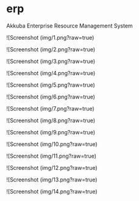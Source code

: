 # erp
Akkuba Enterprise Resource Management System



![Screenshot (img/1.png?raw=true)

![Screenshot (img/2.png?raw=true)

![Screenshot (img/3.png?raw=true)

![Screenshot (img/4.png?raw=true)

![Screenshot (img/5.png?raw=true)

![Screenshot (img/6.png?raw=true)

![Screenshot (img/7.png?raw=true)

![Screenshot (img/8.png?raw=true)

![Screenshot (img/9.png?raw=true)

![Screenshot (img/10.png?raw=true)

![Screenshot (img/11.png?raw=true)

![Screenshot (img/12.png?raw=true)

![Screenshot (img/13.png?raw=true)

![Screenshot (img/14.png?raw=true)
